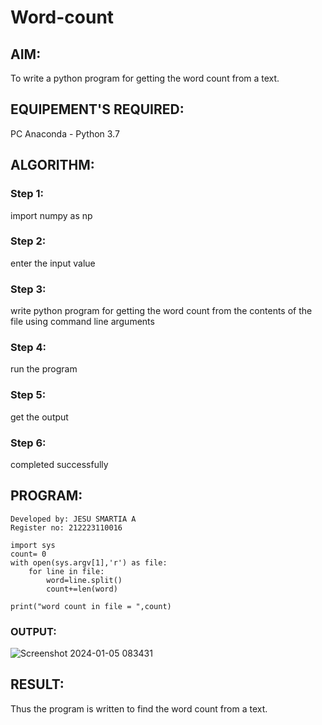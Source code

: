 # Word-count
## AIM:
To write a python program for getting the word count from a text.
## EQUIPEMENT'S REQUIRED: 
PC
Anaconda - Python 3.7
## ALGORITHM: 
### Step 1:
import numpy as np

### Step 2: 
 enter the input value

### Step 3: 
write python program for getting the word count from the contents of the file using command line arguments

### Step 4:  
run the program

### Step 5: 
get the output

### Step 6: 
completed successfully

## PROGRAM:
```
Developed by: JESU SMARTIA A
Register no: 212223110016

import sys
count= 0
with open(sys.argv[1],'r') as file:
    for line in file:
        word=line.split()
        count+=len(word)
        
print("word count in file = ",count)
```    
### OUTPUT:

![Screenshot 2024-01-05 083431](https://github.com/jesu-smartia05/Word-count/assets/148514819/3d41f0dd-1099-4b86-9fa5-6d629a34bac7)


## RESULT:
Thus the program is written to find the word count from a text.
